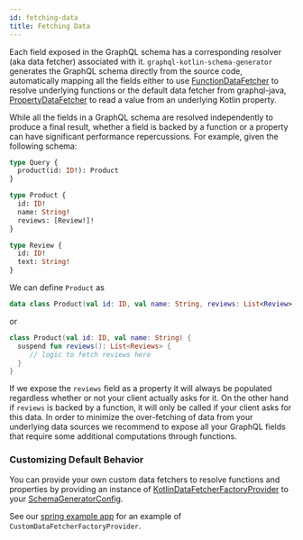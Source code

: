 ```yaml
---
id: fetching-data
title: Fetching Data
---
```


Each field exposed in the GraphQL schema has a corresponding resolver (aka data fetcher) associated with it. `graphql-kotlin-schema-generator` generates the GraphQL schema
directly from the source code, automatically mapping all the fields either to use
[FunctionDataFetcher](https://github.com/ExpediaGroup/graphql-kotlin/blob/master/generator/graphql-kotlin-schema-generator/src/main/kotlin/com/expediagroup/graphql/execution/FunctionDataFetcher.kt)
to resolve underlying functions or the default data fetcher from graphql-java, [PropertyDataFetcher](https://www.graphql-java.com/documentation/v15/data-fetching/) to read a value from an underlying Kotlin property.

While all the fields in a GraphQL schema are resolved independently to produce a final result, whether a field is backed by a function or a property can have significant
performance repercussions. For example, given the following schema:

```graphql
type Query {
  product(id: ID!): Product
}

type Product {
  id: ID!
  name: String!
  reviews: [Review!]!
}

type Review {
  id: ID!
  text: String!
}
```

We can define `Product` as

```kotlin
data class Product(val id: ID, val name: String, reviews: List<Review>)
```

or

```kotlin
class Product(val id: ID, val name: String) {
  suspend fun reviews(): List<Reviews> {
     // logic to fetch reviews here
  }
}
```

If we expose the `reviews` field as a property it will always be populated regardless whether or not your client actually asks for it. On the other hand if `reviews` is backed
by a function, it will only be called if your client asks for this data. In order to minimize the over-fetching of data from your underlying data sources we recommend to
expose all your GraphQL fields that require some additional computations through functions.

### Customizing Default Behavior

You can provide your own custom data fetchers to resolve functions and properties by providing an instance of
[KotlinDataFetcherFactoryProvider](https://github.com/ExpediaGroup/graphql-kotlin/blob/master/generator/graphql-kotlin-schema-generator/src/main/kotlin/com/expediagroup/graphql/execution/KotlinDataFetcherFactoryProvider.kt#L31)
to your [SchemaGeneratorConfig](https://github.com/ExpediaGroup/graphql-kotlin/blob/master/generator/graphql-kotlin-schema-generator/src/main/kotlin/com/expediagroup/graphql/SchemaGeneratorConfig.kt).

See our [spring example app](https://github.com/ExpediaGroup/graphql-kotlin/tree/master/examples/spring) for an example of `CustomDataFetcherFactoryProvider`.
